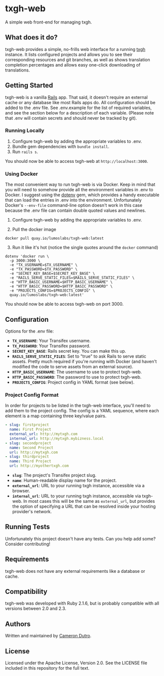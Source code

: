 txgh-web
====

A simple web front-end for managing txgh.

What does it do?
---

txgh-web provides a simple, no-frills web interface for a running [txgh](https://github.com/lumoslabs/txgh) instance. It lists configured projects and allows you to see their corresponding resources and git branches, as well as shows translation completion percentages and allows easy one-click downloading of translations.

Getting Started
---

txgh-web is a vanilla [Rails](https://github.com/rails/rails) app. That said, it doesn't require an external cache or any database like most Rails apps do. All configuration should be added to the .env file. See .env.example for the list of required variables, and see the section below for a description of each variable. (Please note that .env will contain secrets and should never be tracked by git).

### Running Locally

1. Configure txgh-web by adding the appropriate variables to .env.
2. Bundle gem dependencies with `bundle install`.
3. Run `rails s`.

You should now be able to access txgh-web at `http://localhost:3000`.

### Using Docker

The most convenient way to run txgh-web is via Docker. Keep in mind that you will need to somehow provide all the environment variables in .env to Docker. I suggest using the [dotenv](https://github.com/bkeepers/dotenv) gem, which provides a handy executable that can load the entries in .env into the environment. Unfortunately Docker's `--env-file` command-line option doesn't work in this case because the .env file can contain double quoted values and newlines.

1. Configure txgh-web by adding the appropriate variables to .env.

2. Pull the docker image

```
docker pull quay.io/lumoslabs/txgh-web:latest
```

3. Run it like it's hot (notice the single quotes around the `docker` command)

```
dotenv 'docker run \
  -p 3000:3000 \
  -e "TX_USERNAME=$TX_USERNAME" \
  -e "TX_PASSWORD=$TX_PASSWORD" \
  -e "SECRET_KEY_BASE=$SECRET_KEY_BASE" \
  -e "RAILS_SERVE_STATIC_FILES=$RAILS_SERVE_STATIC_FILES" \
  -e "HTTP_BASIC_USERNAME=$HTTP_BASIC_USERNAME" \
  -e "HTTP_BASIC_PASSWORD=$HTTP_BASIC_PASSWORD" \
  -e "PROJECTS_CONFIG=$PROJECTS_CONFIG" \
  quay.io/lumoslabs/txgh-web:latest'
```

You should now be able to access txgh-web on port 3000.

Configuration
---

Options for the .env file:

* **`TX_USERNAME`**: Your Transifex username.
* **`TX_PASSWORD`**: Your Transifex password.
* **`SECRET_KEY_BASE`**: Rails secret key. You can make this up.
* **`RAILS_SERVE_STATIC_FILES`**: Set to "true" to ask Rails to serve static assets. Pretty much required if you're running with Docker (and haven't modified the code to serve assets from an external source).
* **`HTTP_BASIC_USERNAME`**: The username to use to protect txgh-web.
* **`HTTP_BASIC_PASSWORD`**: The password to use to protect txgh-web.
* **`PROJECTS_CONFIG`**: Project config in YAML format (see below).

### Project Config Format

In order for projects to be listed in the txgh-web interface, you'll need to add them to the project config. The config is a YAML sequence, where each element is a map containing three key/value pairs.

```yaml
- slug: firstproject
  name: First Project
  external_url: http://mytxgh.com
  internal_url: http://mytxgh.mybizness.local
- slug: secondproject
  name: Second Project
  url: http://mytxgh.com
- slug: thirdproject
  name: Third Project
  url: http://myothertxgh.com
```

* **`slug`**: The project's Transifex project slug.
* **`name`**: Human-readable display name for the project.
* **`external_url`**: URL to your running txgh instance, accessible via a browser.
* **`internal_url`**: URL to your running txgh instance, accessible via txgh-web. In most cases this will be the same as `external_url`, but provides the option of specifying a URL that can be resolved inside your hosting provider's network.

Running Tests
---

Unfortunately this project doesn't have any tests. Can you help add some? Consider contributing!

Requirements
---

txgh-web does not have any external requirements like a database or cache.

Compatibility
---

txgh-web was developed with Ruby 2.1.6, but is probably compatible with all versions between 2.0 and 2.3.

Authors
---

Written and maintained by [Cameron Dutro](https://github.com/camertron).

License
---

Licensed under the Apache License, Version 2.0. See the LICENSE file included in this repository for the full text.
